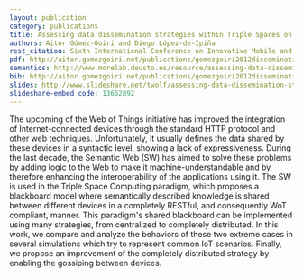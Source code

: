 ```yaml
--- 
layout: publication
category: publications
title: Assessing data dissemination strategies within Triple Spaces on the Web of Things
authors: Aitor Gómez-Goiri and Diego López-de-Ipiña
rest_citation: Sixth International Conference on Innovative Mobile and Internet Services in Ubiquitous Computing (<a href="http://www.esiot.com/">IMIS</a>), pp.763-769, Palermo, Italy, July 4-6, 2012. DOI&#58; <a href="http://ieeexplore.ieee.org/xpls/abs_all.jsp?arnumber=6296950">10.1109/IMIS.2012.120</a>.
pdf: http://aitor.gomezgoiri.net/publications/gomezgoiri2012dissemination.pdf?attredirects=0
semantics: http://www.morelab.deusto.es/resource/assessing-data-dissemination-strategies-within-triple-spaces-on-the-web-of-things
bib: http://aitor.gomezgoiri.net/publications/gomezgoiri2012dissemination.bib?attredirects=0
slides: http://www.slideshare.net/twolf/assessing-data-dissemination-strategies
slideshare-embed_code: 13652892
--- 
```


The upcoming of the Web of Things initiative has improved the integration of Internet-connected devices through the standard HTTP protocol and other web techniques.
Unfortunately, it usually defines the data shared by these devices in a syntactic level, showing a lack of expressiveness.
During the last decade, the Semantic Web (SW) has aimed to solve these problems by adding logic to the Web to make it machine-understandable and by therefore enhancing the interoperability of the applications using it.
The SW is used in the Triple Space Computing paradigm, which proposes a blackboard model where semantically described knowledge is shared between different devices in a completely RESTful, and consequently WoT compliant, manner.
This paradigm's shared blackboard can be implemented using many strategies, from centralized to completely distributed.
In this work, we compare and analyze the behaviors of these two extreme cases in several simulations which try to represent common IoT scenarios.
Finally, we propose an improvement of the completely distributed strategy by enabling the gossiping between devices.
